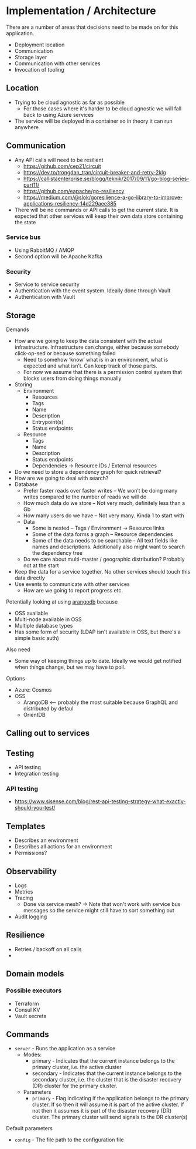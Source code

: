 # Implementation / Architecture

There are a number of areas that decisions need to be made on for this application.

* Deployment location
* Communication
* Storage layer
* Communication with other services
* Invocation of tooling

## Location

* Trying to be cloud agnostic as far as possible
  * For those cases where it's harder to be cloud agnostic we will fall back to
    using Azure services
* The service will be deployed in a container so in theory it can run anywhere

## Communication


* Any API calls will need to be resilient
  * https://github.com/cep21/circuit
  * https://dev.to/trongdan_tran/circuit-breaker-and-retry-2klg
  * https://callistaenterprise.se/blogg/teknik/2017/09/11/go-blog-series-part11/
  * https://github.com/eapache/go-resiliency
  * https://medium.com/@slok/goresilience-a-go-library-to-improve-applications-resiliency-14d229aee385
* There will be no commands or API calls to get the current state. It is expected that other
  services will keep their own data store containing the state

### Service bus

* Using RabbitMQ / AMQP
* Second option will be Apache Kafka

### Security

* Service to service security
* Authentication with the event system. Ideally done through Vault
* Authentication with Vault

## Storage

Demands

* How are we going to keep the data consistent with the actual infrastructure. Infrastructure can change, either
  because somebody click-op-sed or because something failed
  * Need to somehow ‘know’ what is in an environment, what is expected and what isn’t. Can keep track of those parts.
  * For now we assume that there is a permission control system that blocks users from doing things
    manually
* Storing
  * Environment
    * Resources
    * Tags
    * Name
    * Description
    * Entrypoint(s)
    * Status endpoints
  * Resource
    * Tags
    * Name
    * Description
    * Status endpoints
    * Dependencies -> Resource IDs / External resources
* Do we need to store a dependency graph for quick retrieval?
* How are we going to deal with search?
* Database
  * Prefer faster reads over faster writes – We won’t be doing many writes compared to the number of reads we will do
  * How much data do we store – Not very much, definitely less than a Gb
  * How many users do we have – Not very many. Kinda 1 to start with
  * Data
    * Some is nested – Tags / Environment -> Resource links
    * Some of the data forms a graph – Resource dependencies
    * Some of the data needs to be searchable - All text fields like names and descriptions. Additionally also might
      want to search the dependency tree
  * Do we care about multi-master / geographic distribution? Probably not at the start
* Keep the data for a service together. No other services should touch this data directly
* Use events to communicate with other services
  * How are we going to report progress etc.

Potentially looking at using [arangodb]() because
* OSS available
* Multi-node available in OSS
* Multiple database types
* Has some form of security (LDAP isn't available in OSS, but there's a simple basic auth)


Also need

* Some way of keeping things up to date. Ideally we would get notified when things change, but we may have to poll.


Options

* Azure: Cosmos
* OSS
  * ArangoDB <-- probably the most suitable because GraphQL and distributed by defaul
  * OrientDB

## Calling out to services

## Testing

* API testing
* Integration testing

### API testing

* https://www.sisense.com/blog/rest-api-testing-strategy-what-exactly-should-you-test/

## Templates

* Describes an environment
* Describes all actions for an environment
* Permissions?

## Observability

* Logs
* Metrics
* Tracing
  * Done via service mesh? -> Note that won't work with service bus messages so the service might
    still have to sort something out
* Audit logging

## Resilience

* Retries / backoff on all calls
*

## Domain models




### Possible executors

* Terraform
* Consul KV
* Vault secrets

## Commands


* `server` - Runs the application as a service
  * Modes:
    * primary - Indicates that the current instance belongs to the primary cluster, i.e. the active cluster
    * secondary - Indicates that the current instance belongs to the secondary cluster, i.e. the cluster
      that is the disaster recovery (DR) cluster for the primary cluster.
  * Parameters
    * `primary` - Flag indicating if the application belongs to the primary cluster. If so then it will
      assume it is part of the active cluster. If not then it assumes it is part of the disaster recovery
      (DR) cluster. The primary cluster will send signals to the DR cluster(s)

Default parameters

* `config` - The file path to the configuration file